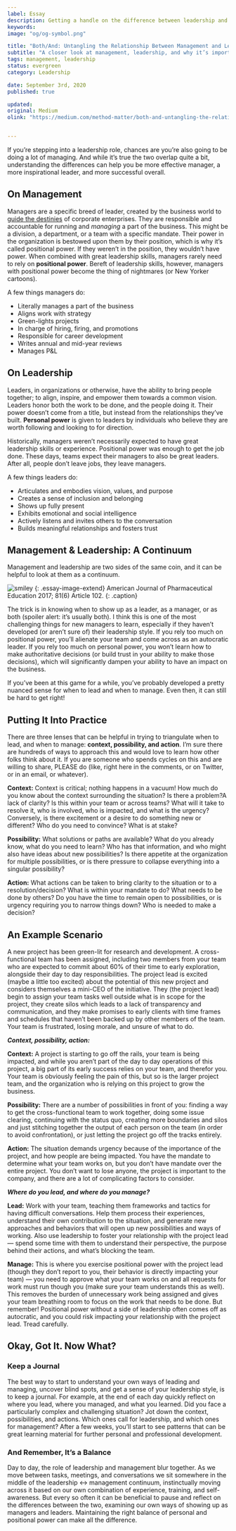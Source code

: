 ```yaml
---
label: Essay
description: Getting a handle on the difference between leadership and management.
keywords:
image: "og/og-symbol.png"

title: "Both/And: Untangling the Relationship Between Management and Leadership"
subtitle: "A closer look at management, leadership, and why it’s important to understand the differences between the two."
tags: management, leadership
status: evergreen
category: Leadership

date: September 3rd, 2020
published: true

updated:
original: Medium
olink: "https://medium.com/method-matter/both-and-untangling-the-relationship-between-management-leadership-21fdcd06f546"


---
```


If you’re stepping into a leadership role, chances are you’re also going to be doing a lot of managing. And while it’s true the two overlap quite a bit, understanding the differences can help you be more effective manager, a more inspirational leader, and more successful overall.

## On Management

Managers are a specific breed of leader, created by the business world to [guide the destinies](https://hbr.org/2004/01/managers-and-leaders-are-they-different) of corporate enterprises. They are responsible and accountable for running and _managing_ a part of the business. This might be a division, a department, or a team with a specific mandate. Their power in the organization is bestowed upon them by their position, which is why it’s called positional power. If they weren’t in the position, they wouldn’t have power. When combined with great leadership skills, managers rarely need to rely on **positional power**. Bereft of leadership skills, however, managers with positional power become the thing of nightmares (or New Yorker cartoons).

A few things managers do:

- Literally manages a part of the business
- Aligns work with strategy
- Green-lights projects
- In charge of hiring, firing, and promotions
- Responsible for career development
- Writes annual and mid-year reviews
- Manages P&L

## On Leadership

Leaders, in organizations or otherwise, have the ability to bring people together; to align, inspire, and empower them towards a common vision. Leaders honor both the work to be done, and the people doing it. Their power doesn’t come from a title, but instead from the relationships they’ve built. **Personal power** is given to leaders by individuals who believe they are worth following and looking to for direction.

Historically, managers weren’t necessarily expected to have great leadership skills or experience. Positional power was enough to get the job done. These days, teams expect their managers to also be great leaders. After all, people don’t leave jobs, they leave managers.

A few things leaders do:

- Articulates and embodies vision, values, and purpose
- Creates a sense of inclusion and belonging
- Shows up fully present
- Exhibits emotional and social intelligence
- Actively listens and invites others to the conversation
- Builds meaningful relationships and fosters trust

## Management & Leadership: A Continuum

Management and leadership are two sides of the same coin, and it can be helpful to look at them as a continuum.

![smiley](essays/management-leadership.png)
{: .essay-image-extend}
American Journal of Pharmaceutical Education 2017; 81(6) Article 102.
{: .caption}


The trick is in knowing when to show up as a leader, as a manager, or as both (spoiler alert: it’s usually both). I think this is one of the most challenging things for new managers to learn, especially if they haven’t developed (or aren’t sure of) their leadership style. If you rely too much on positional power, you’ll alienate your team and come across as an autocratic leader. If you rely too much on personal power, you won’t learn how to make authoritative decisions (or build trust in your ability to make those decisions), which will significantly dampen your ability to have an impact on the business.

If you’ve been at this game for a while, you’ve probably developed a pretty nuanced sense for when to lead and when to manage. Even then, it can still be hard to get right!

## Putting It Into Practice

There are three lenses that can be helpful in trying to triangulate when to lead, and when to manage: **context, possibility, and action**. I’m sure there are hundreds of ways to approach this and would love to learn how other folks think about it. If you are someone who spends cycles on this and are willing to share, PLEASE do (like, right here in the comments, or on Twitter, or in an email, or whatever).

**Context:** Context is critical; nothing happens in a vacuum! How much do you know about the context surrounding the situation? Is there a problem?A lack of clarity? Is this within your team or across teams? What will it take to resolve it, who is involved, who is impacted, and what is the urgency? Conversely, is there excitement or a desire to do something new or different? Who do you need to convince? What is at stake?

**Possibility:** What solutions or paths are available? What do you already know, what do you need to learn? Who has that information, and who might also have ideas about new possibilities? Is there appetite at the organization for multiple possibilities, or is there pressure to collapse everything into a singular possibility?

**Action:** What actions can be taken to bring clarity to the situation or to a resolution/decision? What is within your mandate to do? What needs to be done by others? Do you have the time to remain open to possibilities, or is urgency requiring you to narrow things down? Who is needed to make a decision?

## An Example Scenario

A new project has been green-lit for research and development. A cross-functional team has been assigned, including two members from your team who are expected to commit about 60% of their time to early exploration, alongside their day to day responsibilities. The project lead is excited (maybe a little too excited) about the potential of this new project and considers themselves a mini-CEO of the initiative. They (the project lead) begin to assign your team tasks well outside what is in scope for the project, they create silos which leads to a lack of transparency and communication, and they make promises to early clients with time frames and schedules that haven’t been backed up by other members of the team. Your team is frustrated, losing morale, and unsure of what to do.

_**Context, possibility, action:**_

**Context:** A project is starting to go off the rails, your team is being impacted, and while you aren’t part of the day to day operations of this project, a big part of its early success relies on your team, and therefor you. Your team is obviously feeling the pain of this, but so is the larger project team, and the organization who is relying on this project to grow the business.

**Possibility:** There are a number of possibilities in front of you: finding a way to get the cross-functional team to work together, doing some issue clearing, continuing with the status quo, creating more boundaries and silos and just stitching together the output of each person on the team (in order to avoid confrontation), or just letting the project go off the tracks entirely.

**Action:** The situation demands urgency because of the importance of the project, and how people are being impacted. You have the mandate to determine what your team works on, but you don’t have mandate over the entire project. You don’t want to lose anyone, the project is important to the company, and there are a lot of complicating factors to consider.

_**Where do you lead, and where do you manage?**_

**Lead:** Work with your team, teaching them frameworks and tactics for having difficult conversations. Help them process their experiences, understand their own contribution to the situation, and generate new approaches and behaviors that will open up new possibilities and ways of working. Also use leadership to foster your relationship with the project lead — spend some time with them to understand their perspective, the purpose behind their actions, and what’s blocking the team.

**Manage:** This is where you exercise positional power with the project lead (though they don’t report to you, their behavior is directly impacting your team) — you need to approve what your team works on and all requests for work must run though you (make sure your team understands this as well). This removes the burden of unnecessary work being assigned and gives your team breathing room to focus on the work that needs to be done. But remember! Positional power without a side of leadership often comes off as autocratic, and you could risk impacting your relationship with the project lead. Tread carefully.

## Okay, Got It. Now What?

### Keep a Journal

The best way to start to understand your own ways of leading and managing, uncover blind spots, and get a sense of your leadership style, is to keep a journal. For example, at the end of each day quickly reflect on where you lead, where you managed, and what you learned. Did you face a particularly complex and challenging situation? Jot down the context, possibilities, and actions. Which ones call for leadership, and which ones for management? After a few weeks, you’ll start to see patterns that can be great learning material for further personal and professional development.

### And Remember, It’s a Balance

Day to day, the role of leadership and management blur together. As we move between tasks, meetings, and conversations we sit somewhere in the middle of the leadership <-> management continuum, instinctually moving across it based on our own combination of experience, training, and self-awareness. But every so often it can be beneficial to pause and reflect on the differences between the two, examining our own ways of showing up as managers and leaders. Maintaining the right balance of personal and positional power can make all the difference.
